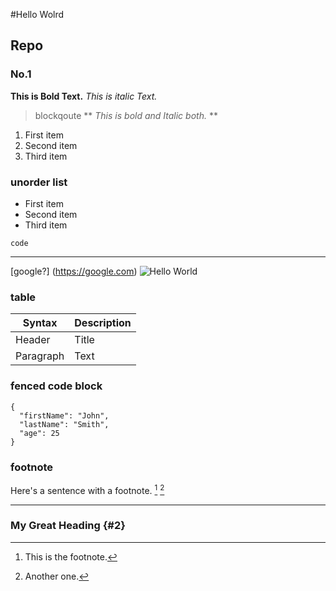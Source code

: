#Hello Wolrd
##  Repo
###   No.1

**This is Bold Text.**
*This is italic Text.*
>blockqoute
** *This is bold and Italic both.* **
1. First item
2. Second item
3. Third item

### unorder list
- First item
- Second item
- Third item

`code`

---
[google?] (https://google.com)
![Hello World](https://user-images.githubusercontent.com/63836654/194877204-17c470d8-842a-44e9-8416-1cbc74281ade.png)


### table

| Syntax | Description |
| ----------- | ----------- |
| Header | Title |
| Paragraph | Text |

### fenced code block

```
{
  "firstName": "John",
  "lastName": "Smith",
  "age": 25
}
```

### footnote

Here's a sentence with a footnote. [^1] [^2]

[^1]: This is the footnote.
[^2]: Another one.

---

### My Great Heading {#2}
